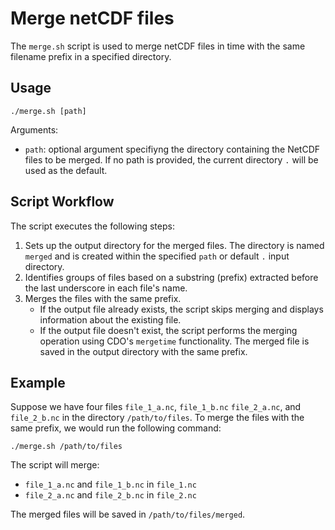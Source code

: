 # Merge netCDF files

The `merge.sh` script is used to merge netCDF files in time with the same filename prefix in a specified directory.

## Usage

```shell
./merge.sh [path]
```

Arguments:

- `path`:  optional argument specifiyng the directory containing the NetCDF files to be merged. If no path is provided, the current directory `.` will be used as the default.

## Script Workflow

The script executes the following steps:

1. Sets up the output directory for the merged files. The directory is named `merged` and is created within the specified `path` or default `.` input directory.
2. Identifies groups of files based on a substring (prefix) extracted before the last underscore in each file's name.
4. Merges the files with the same prefix.
    - If the output file already exists, the script skips merging and displays information about the existing file.
    - If the output file doesn't exist, the script performs the merging operation using CDO's `mergetime` functionality. The merged file is saved in the output directory with the same prefix.

## Example

Suppose we have four files `file_1_a.nc`, `file_1_b.nc` `file_2_a.nc`, and `file_2_b.nc` in the directory
`/path/to/files`. To merge the files with the same prefix, we would run the following command:

```shell
./merge.sh /path/to/files
```

The script will merge:

- `file_1_a.nc` and `file_1_b.nc` in `file_1.nc`
- `file_2_a.nc` and `file_2_b.nc` in `file_2.nc`

The merged files will be saved in `/path/to/files/merged`.

